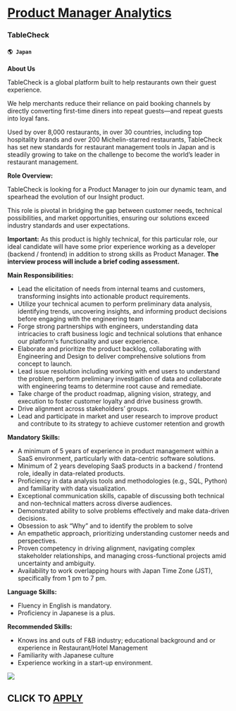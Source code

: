 # [Product Manager Analytics](https://www.remotewlb.com/apply/product-manager-analytics)  
### TableCheck  
#### `🌎 Japan`  

**About Us**

TableCheck is a global platform built to help restaurants own their guest experience.

We help merchants reduce their reliance on paid booking channels by directly converting first-time diners into repeat guests⁠—and repeat guests into loyal fans.

Used by over 8,000 restaurants, in over 30 countries, including top hospitality brands and over 200 Michelin-starred restaurants, TableCheck has set new standards for restaurant management tools in Japan and is steadily growing to take on the challenge to become the world’s leader in restaurant management.

 **Role Overview:**

TableCheck is looking for a Product Manager to join our dynamic team, and spearhead the evolution of our Insight product.

This role is pivotal in bridging the gap between customer needs, technical possibilities, and market opportunities, ensuring our solutions exceed industry standards and user expectations.

 **Important:** As this product is highly technical, for this particular role, our ideal candidate will have some prior experience working as a developer (backend / frontend) in addition to strong skills as Product Manager. **The interview process will include a brief coding assessment.**

 **Main Responsibilities:**

  * Lead the elicitation of needs from internal teams and customers, transforming insights into actionable product requirements.
  * Utilize your technical acumen to perform preliminary data analysis, identifying trends, uncovering insights, and informing product decisions before engaging with the engineering team
  * Forge strong partnerships with engineers, understanding data intricacies to craft business logic and technical solutions that enhance our platform's functionality and user experience.
  * Elaborate and prioritize the product backlog, collaborating with Engineering and Design to deliver comprehensive solutions from concept to launch.
  * Lead issue resolution including working with end users to understand the problem, perform preliminary investigation of data and collaborate with engineering teams to determine root cause and remediate.
  * Take charge of the product roadmap, aligning vision, strategy, and execution to foster customer loyalty and drive business growth.
  * Drive alignment across stakeholders’ groups.
  * Lead and participate in market and user research to improve product and contribute to its strategy to achieve customer retention and growth

**Mandatory Skills:**

  * A minimum of 5 years of experience in product management within a SaaS environment, particularly with data-centric software solutions.
  * Minimum of 2 years developing SaaS products in a backend / frontend role, ideally in data-related products.
  * Proficiency in data analysis tools and methodologies (e.g., SQL, Python) and familiarity with data visualization.
  * Exceptional communication skills, capable of discussing both technical and non-technical matters across diverse audiences.
  * Demonstrated ability to solve problems effectively and make data-driven decisions.
  * Obsession to ask “Why” and to identify the problem to solve
  * An empathetic approach, prioritizing understanding customer needs and perspectives.
  * Proven competency in driving alignment, navigating complex stakeholder relationships, and managing cross-functional projects amid uncertainty and ambiguity.
  * Availability to work overlapping hours with Japan Time Zone (JST), specifically from 1 pm to 7 pm.

**Language Skills:**

  * Fluency in English is mandatory.
  * Proficiency in Japanese is a plus.

**Recommended Skills:**

  * Knows ins and outs of F&B industry; educational background and or experience in Restaurant/Hotel Management
  * Familiarity with Japanese culture
  * Experience working in a start-up environment.

![](https://remotive.com/job/track/1901810/blank.gif?source=public_api)  
## CLICK TO [APPLY](https://www.remotewlb.com/apply/product-manager-analytics)

